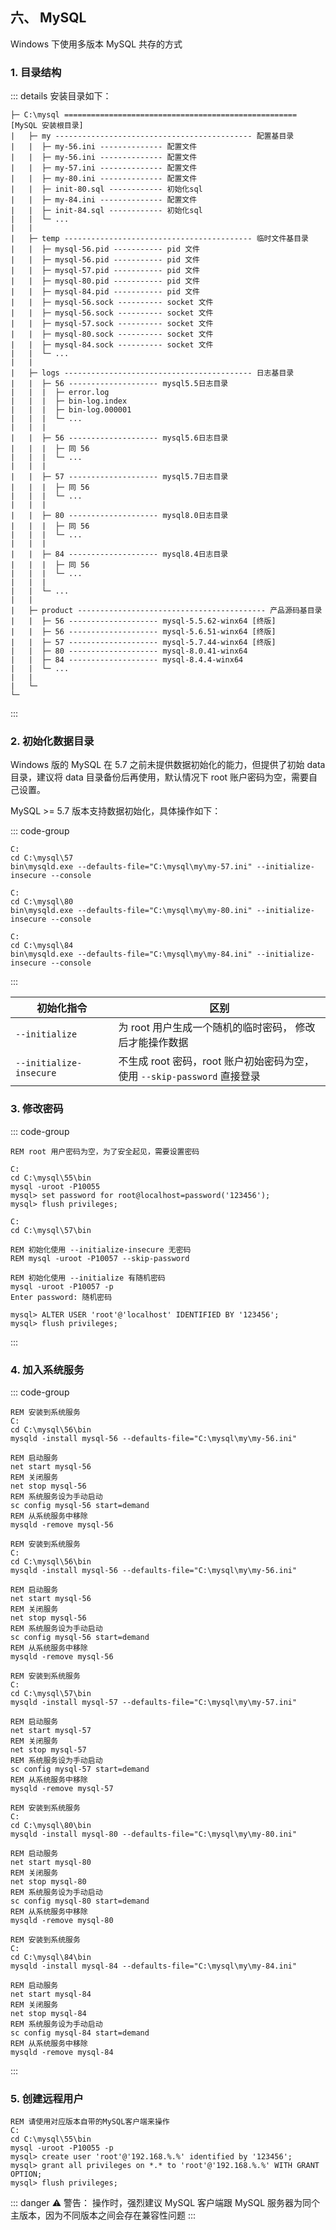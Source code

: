 ## 六、 MySQL

Windows 下使用多版本 MySQL 共存的方式

### 1. 目录结构

::: details 安装目录如下：

```
├─ C:\mysql ==================================================== [MySQL 安装根目录]
|   ├─ my -------------------------------------------- 配置基目录
|   |  ├─ my-56.ini -------------- 配置文件
|   |  ├─ my-56.ini -------------- 配置文件
|   |  ├─ my-57.ini -------------- 配置文件
|   |  ├─ my-80.ini -------------- 配置文件
|   |  ├─ init-80.sql ------------ 初始化sql
|   |  ├─ my-84.ini -------------- 配置文件
|   |  ├─ init-84.sql ------------ 初始化sql
|   |  └─ ...
|   |
|   ├─ temp ------------------------------------------ 临时文件基目录
|   |  ├─ mysql-56.pid ----------- pid 文件
|   |  ├─ mysql-56.pid ----------- pid 文件
|   |  ├─ mysql-57.pid ----------- pid 文件
|   |  ├─ mysql-80.pid ----------- pid 文件
|   |  ├─ mysql-84.pid ----------- pid 文件
|   |  ├─ mysql-56.sock ---------- socket 文件
|   |  ├─ mysql-56.sock ---------- socket 文件
|   |  ├─ mysql-57.sock ---------- socket 文件
|   |  ├─ mysql-80.sock ---------- socket 文件
|   |  ├─ mysql-84.sock ---------- socket 文件
|   |  └─ ...
|   |
|   ├─ logs ------------------------------------------ 日志基目录
|   |  ├─ 56 -------------------- mysql5.5日志目录
|   |  |  ├─ error.log
|   |  |  ├─ bin-log.index
|   |  |  ├─ bin-log.000001
|   |  |  └─ ...
|   |  |
|   |  ├─ 56 -------------------- mysql5.6日志目录
|   |  |  ├─ 同 56
|   |  |  └─ ...
|   |  |
|   |  ├─ 57 -------------------- mysql5.7日志目录
|   |  |  ├─ 同 56
|   |  |  └─ ...
|   |  |
|   |  ├─ 80 -------------------- mysql8.0日志目录
|   |  |  ├─ 同 56
|   |  |  └─ ...
|   |  |
|   |  ├─ 84 -------------------- mysql8.4日志目录
|   |  |  ├─ 同 56
|   |  |  └─ ...
|   |  |
|   |  └─ ...
|   |
|   ├─ product ------------------------------------------ 产品源码基目录
|   |  ├─ 56 -------------------- mysql-5.5.62-winx64 [终版]
|   |  ├─ 56 -------------------- mysql-5.6.51-winx64 [终版]
|   |  ├─ 57 -------------------- mysql-5.7.44-winx64 [终版]
|   |  ├─ 80 -------------------- mysql-8.0.41-winx64
|   |  ├─ 84 -------------------- mysql-8.4.4-winx64
|   |  └─ ...
|   |
|   └─
└─
```

:::

### 2. 初始化数据目录

Windows 版的 MySQL 在 5.7 之前未提供数据初始化的能力，但提供了初始 data 目录，建议将 data 目录备份后再使用，默认情况下 root 账户密码为空，需要自己设置。

MySQL >= 5.7 版本支持数据初始化，具体操作如下：

::: code-group

```batch [57]
C:
cd C:\mysql\57
bin\mysqld.exe --defaults-file="C:\mysql\my\my-57.ini" --initialize-insecure --console
```

```batch [80]
C:
cd C:\mysql\80
bin\mysqld.exe --defaults-file="C:\mysql\my\my-80.ini" --initialize-insecure --console
```

```batch [84]
C:
cd C:\mysql\84
bin\mysqld.exe --defaults-file="C:\mysql\my\my-84.ini" --initialize-insecure --console
```

:::

| 初始化指令              | 区别                                                                         |
| ----------------------- | ---------------------------------------------------------------------------- |
| `--initialize`          | 为 root 用户生成一个随机的临时密码， 修改后才能操作数据                      |
| `--initialize-insecure` | 不生成 root 密码，root 账户初始密码为空，<br>使用 `--skip-password` 直接登录 |

### 3. 修改密码

::: code-group

```batch [<5.7]
REM root 用户密码为空，为了安全起见，需要设置密码

C:
cd C:\mysql\55\bin
mysql -uroot -P10055
mysql> set password for root@localhost=password('123456');
mysql> flush privileges;
```

```batch [>=5.7]
C:
cd C:\mysql\57\bin

REM 初始化使用 --initialize-insecure 无密码
REM mysql -uroot -P10057 --skip-password

REM 初始化使用 --initialize 有随机密码
mysql -uroot -P10057 -p
Enter password: 随机密码

mysql> ALTER USER 'root'@'localhost' IDENTIFIED BY '123456';
mysql> flush privileges;
```

:::

### 4. 加入系统服务

::: code-group

```batch [56]
REM 安装到系统服务
C:
cd C:\mysql\56\bin
mysqld -install mysql-56 --defaults-file="C:\mysql\my\my-56.ini"

REM 启动服务
net start mysql-56
REM 关闭服务
net stop mysql-56
REM 系统服务设为手动启动
sc config mysql-56 start=demand
REM 从系统服务中移除
mysqld -remove mysql-56
```

```batch [56]
REM 安装到系统服务
C:
cd C:\mysql\56\bin
mysqld -install mysql-56 --defaults-file="C:\mysql\my\my-56.ini"

REM 启动服务
net start mysql-56
REM 关闭服务
net stop mysql-56
REM 系统服务设为手动启动
sc config mysql-56 start=demand
REM 从系统服务中移除
mysqld -remove mysql-56
```

```batch [57]
REM 安装到系统服务
C:
cd C:\mysql\57\bin
mysqld -install mysql-57 --defaults-file="C:\mysql\my\my-57.ini"

REM 启动服务
net start mysql-57
REM 关闭服务
net stop mysql-57
REM 系统服务设为手动启动
sc config mysql-57 start=demand
REM 从系统服务中移除
mysqld -remove mysql-57
```

```batch [80]
REM 安装到系统服务
C:
cd C:\mysql\80\bin
mysqld -install mysql-80 --defaults-file="C:\mysql\my\my-80.ini"

REM 启动服务
net start mysql-80
REM 关闭服务
net stop mysql-80
REM 系统服务设为手动启动
sc config mysql-80 start=demand
REM 从系统服务中移除
mysqld -remove mysql-80
```

```batch [84]
REM 安装到系统服务
C:
cd C:\mysql\84\bin
mysqld -install mysql-84 --defaults-file="C:\mysql\my\my-84.ini"

REM 启动服务
net start mysql-84
REM 关闭服务
net stop mysql-84
REM 系统服务设为手动启动
sc config mysql-84 start=demand
REM 从系统服务中移除
mysqld -remove mysql-84
```

:::

### 5. 创建远程用户

```batch
REM 请使用对应版本自带的MySQL客户端来操作
C:
cd C:\mysql\55\bin
mysql -uroot -P10055 -p
mysql> create user 'root'@'192.168.%.%' identified by '123456';
mysql> grant all privileges on *.* to 'root'@'192.168.%.%' WITH GRANT OPTION;
mysql> flush privileges;
```

::: danger ⚠️ 警告：
操作时，强烈建议 MySQL 客户端跟 MySQL 服务器为同个主版本，因为不同版本之间会存在兼容性问题
:::
